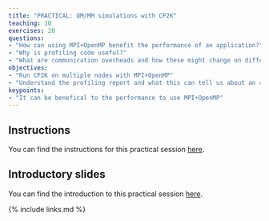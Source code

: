 ```yaml
---
title: "PRACTICAL: QM/MM simulations with CP2K"
teaching: 10
exercises: 20
questions:
- "How can using MPI+OpenMP benefit the performance of an application?"
- "Why is profiling code useful?"
- "What are communication overheads and how these might change on different numbers of processes or threads?"
objectives:
- "Run CP2K on multiple nodes with MPI+OpenMP"
- "Understand the profiling report and what this can tell us about an application"
keypoints:
- "It can be benefical to the performance to use MPI+OpenMP"
---
```


## Instructions

You can find the instructions for this practical session [here](../slides/CP2K-instructions.pdf).

## Introductory slides

You can find the introduction to this practical session [here](../slides/CP2K-practical_overview.pdf).

{% include links.md %}

